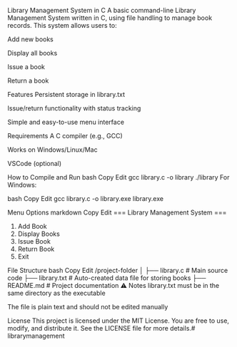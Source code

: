 Library Management System in C
A basic command-line Library Management System written in C, using file handling to manage book records. This system allows users to:

Add new books

Display all books

Issue a book

Return a book

Features
Persistent storage in library.txt

Issue/return functionality with status tracking

Simple and easy-to-use menu interface

Requirements
A C compiler (e.g., GCC)

Works on Windows/Linux/Mac

VSCode (optional)

How to Compile and Run
bash
Copy
Edit
gcc library.c -o library
./library
For Windows:

bash
Copy
Edit
gcc library.c -o library.exe
library.exe

Menu Options
markdown
Copy
Edit
=== Library Management System ===
1. Add Book
2. Display Books
3. Issue Book
4. Return Book
5. Exit

File Structure
bash
Copy
Edit
/project-folder
│
├── library.c         # Main source code
├── library.txt       # Auto-created data file for storing books
├── README.md         # Project documentation
⚠ Notes
library.txt must be in the same directory as the executable

The file is plain text and should not be edited manually

License
This project is licensed under the MIT License.
You are free to use, modify, and distribute it. See the LICENSE file for more details.# librarymanagement
